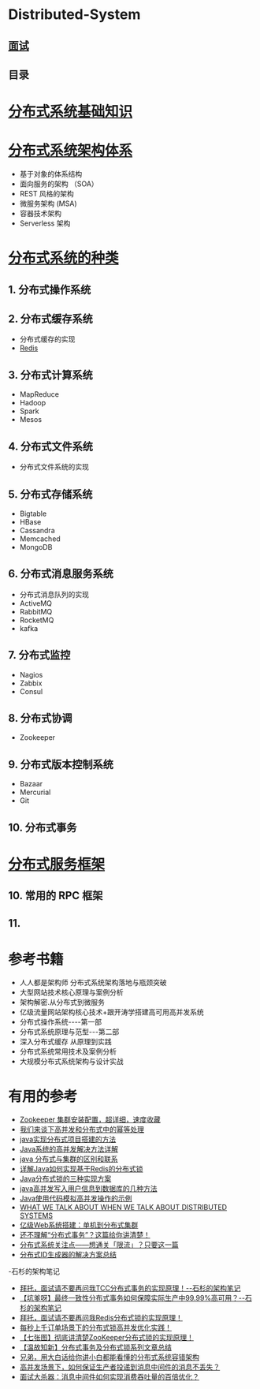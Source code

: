 # Distributed-System

[面试](https://github.com/stevenli91748/Distributed-System/tree/master/Interview)
---

目录
-----

# [分布式系统基础知识](https://github.com/stevenli91748/Distributed-System/tree/master/Fundametal%20knowledge)

 

# [分布式系统架构体系](https://github.com/stevenli91748/Distributed-System/tree/master/Architecture)

 *  基于对象的体系结构
 *  面向服务的架构 （SOA）
 *  REST 风格的架构
 *  微服务架构 (MSA)
 *  容器技术架构
 *  Serverless 架构

#  [分布式系统的种类](https://github.com/stevenli91748/Distributed-System/tree/master/Types%20of%20system)

## 1.  分布式操作系统

## 2.  分布式缓存系统
 *  分布式缓存的实现
 *  [Redis](https://github.com/stevenli91748/Database/blob/master/Redis/README.md)

## 3.  分布式计算系统
 *  MapReduce
 *  Hadoop
 *  Spark
 *  Mesos
 
## 4.  分布式文件系统
 *  分布式文件系统的实现

## 5.  分布式存储系统
 *   Bigtable
 *   HBase
 *  Cassandra
 *   Memcached
 *  MongoDB
 
## 6.  分布式消息服务系统
 *   分布式消息队列的实现
 *   ActiveMQ
 *   RabbitMQ
 *   RocketMQ
 *   kafka

## 7.  分布式监控
 *   Nagios
 *   Zabbix
 *   Consul
 
## 8. 分布式协调 
 *   Zookeeper
 
## 9.  分布式版本控制系统
 *   Bazaar
 *   Mercurial
 *   Git
 
## 10. 分布式事务

#  [分布式服务框架](https://github.com/stevenli91748/Distributed-System/tree/master/Service%20framework)

## 10.  常用的 RPC 框架
 

## 11. 




# 参考书籍

 * 人人都是架构师  分布式系统架构落地与瓶颈突破
 * 大型网站技术核心原理与案例分析
 * 架构解密.从分布式到微服务
 * 亿级流量网站架构核心技术+跟开涛学搭建高可用高并发系统
 * 分布式操作系统----第一部
 * 分布式系统原理与范型---第二部
 * 深入分布式缓存 从原理到实践
 * 分布式系统常用技术及案例分析
 * 大规模分布式系统架构与设计实战
 
 # 有用的参考
 * [Zookeeper 集群安装配置，超详细，速度收藏](https://mp.weixin.qq.com/s/5APHlfBgNIwrIUPaPjw6qQ)
 * [我们来谈下高并发和分布式中的幂等处理](https://juejin.im/post/5c05f233e51d4524860fc51a)
 * [java实现分布式项目搭建的方法](https://www.jb51.net/article/138615.htm)
 * [Java系统的高并发解决方法详解](https://www.jb51.net/article/124145.htm)
 * [java 分布式与集群的区别和联系](https://www.jb51.net/article/105828.htm)
 * [详解Java如何实现基于Redis的分布式锁](https://www.jb51.net/article/91484.htm)
 * [Java分布式锁的三种实现方案](https://www.jb51.net/article/103617.htm)
 * [java高并发写入用户信息到数据库的几种方法](https://www.jb51.net/article/107279.htm)
 * [Java使用代码模拟高并发操作的示例](https://www.jb51.net/article/139429.htm)
 * [WHAT WE TALK ABOUT WHEN WE TALK ABOUT DISTRIBUTED SYSTEMS](http://alvaro-videla.com/2015/12/learning-about-distributed-systems.html)
 * [亿级Web系统搭建：单机到分布式集群](https://blog.csdn.net/u013256816/article/details/48707505)
 * [还不理解“分布式事务”？这篇给你讲清楚！](https://cloud.tencent.com/info/7aee761848382a55d59b6619849abf64.html)
 * [分布式系统关注点——想通关「限流」？只要这一篇](https://cloud.tencent.com/info/03caa5eae776645a87cb6304d33c5ba2.html)
 * [分布式ID生成器的解决方案总结](https://mp.weixin.qq.com/s/cTocuZg6Vm3G1EaPtu544w)
 
 -石杉的架构笔记

* [拜托，面试请不要再问我TCC分布式事务的实现原理！--石杉的架构笔记](https://mp.weixin.qq.com/s/mIW1_K5fAoa2OlSLdXSHpQ)
* [【坑爹呀】最终一致性分布式事务如何保障实际生产中99.99%高可用？--石杉的架构笔记](https://mp.weixin.qq.com/s/yRDUQtVPz5eqCx961xL6nw)
* [拜托，面试请不要再问我Redis分布式锁的实现原理！](https://mp.weixin.qq.com/s/y_Uw3P2Ll7wvk_j5Fdlusw)
* [每秒上千订单场景下的分布式锁高并发优化实践！](https://mp.weixin.qq.com/s/RLeujAj5rwZGNYMD0uLbrg)
* [【七张图】彻底讲清楚ZooKeeper分布式锁的实现原理！](https://mp.weixin.qq.com/s/jn4LkPKlWJhfUwIKkp3KpQ)
* [【温故知新】分布式事务及分布式锁系列文章总结](https://mp.weixin.qq.com/s/DltfG12wVttIyDUayeaL_A)
* [兄弟，用大白话给你讲小白都能看懂的分布式系统容错架构](https://mp.weixin.qq.com/s/DKf63ZDJQKoEiOmGqn3NxQ)
* [高并发场景下，如何保证生产者投递到消息中间件的消息不丢失？](https://mp.weixin.qq.com/s/r2_o5wa6Gn94NY4ViRnjpA)
* [面试大杀器：消息中间件如何实现消费吞吐量的百倍优化？](https://mp.weixin.qq.com/s/vZ4KVC2eGmssnQUyIKgzfw)







